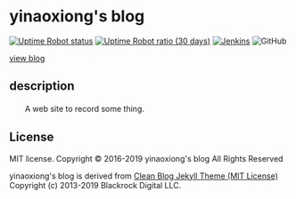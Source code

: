 # yinaoxiong's blog

[![Uptime Robot status](https://img.shields.io/uptimerobot/status/m780980479-bf27df43fcd62e320557be71.svg)](https://stats.uptimerobot.com/l7L7GHr69) [![Uptime Robot ratio (30 days)](https://img.shields.io/uptimerobot/ratio/m780980479-bf27df43fcd62e320557be71.svg)](https://stats.uptimerobot.com/l7L7GHr69) [![Jenkins](https://shields.yinaoxiong.cn/jenkins/build/https/ci.yinaoxiong.cn/view/all/job/my-blog.svg)](https://ci.yinaoxiong.cn/blue/organizations/jenkins/my-blog/activity/) ![GitHub](https://img.shields.io/github/license/yinaoxiong/blog.svg)

[view blog](https://blog.yinaoxiong.cn)

## description

　　A web site to record some thing.

## License

MIT license.
Copyright © 2016-2019 yinaoxiong's blog All Rights Reserved

yinaoxiong's blog is derived from [Clean Blog Jekyll Theme (MIT License)](https://github.com/BlackrockDigital/startbootstrap-clean-blog-jekyll/)
Copyright (c) 2013-2019 Blackrock Digital LLC.
